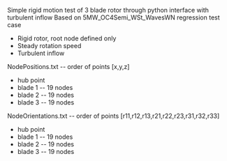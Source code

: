 Simple rigid motion test of 3 blade rotor through python interface with turbulent inflow
Based on 5MW\_OC4Semi\_WSt\_WavesWN regression test case

- Rigid rotor, root node defined only
- Steady rotation speed
- Turbulent inflow

NodePositions.txt -- order of points [x,y,z]
   - hub point
   - blade 1 -- 19 nodes
   - blade 2 -- 19 nodes
   - blade 3 -- 19 nodes

NodeOrientations.txt -- order of points [r11,r12,r13,r21,r22,r23,r31,r32,r33]
   - hub point
   - blade 1 -- 19 nodes
   - blade 2 -- 19 nodes
   - blade 3 -- 19 nodes

